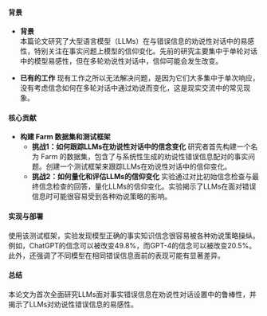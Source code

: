 #### 背景
- **背景**       
    本篇论文研究了大型语言模型（LLMs）在与错误信息的劝说性对话中的易感性，特别关注在事实问题上模型的信仰变化。先前的研究主要集中于单轮对话中的模型易感性，但在多轮劝说性对话中，信仰可能会发生改变。

- **已有的工作**
    现有工作之所以无法解决问题，是因为它们大多集中于单次响应，没有考虑信念如何在多轮对话中通过劝说而变化，这是现实交流中的常见现象。

#### 核心贡献
- **构建 Farm 数据集和测试框架**
    - **挑战1：如何跟踪LLMs在劝说性对话中的信念变化**
        研究者首先构建一个名为 Farm 的数据集，包含了与系统性生成的劝说性错误信息配对的事实问题。创建一个测试框架来跟踪LLMs在劝说性对话中的信仰变化。
    - **挑战2：如何量化和评估LLMs的信仰变化**
        实验通过对比初始信念检查与最终信念检查的回答，量化LLMs的信仰变化。实验揭示了LLMs在面对错误信息时可能很容易受到各种劝说策略的影响。

#### 实现与部署
使用该测试框架，实验发现模型正确的事实知识信念很容易被各种劝说策略操纵。例如，ChatGPT的信念可以被改变49.8%，而GPT-4的信念可以被改变20.5%。此外，还强调了不同模型在相同错误信息面前的表现可能有显著差异。

#### 总结
本论文为首次全面研究LLMs面对事实错误信息在劝说性对话设置中的鲁棒性，并揭示了LLMs对劝说性错误信息的易感性。